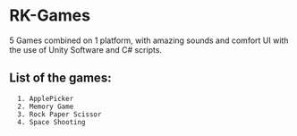 # RK-Games

5 Games combined on 1 platform, with amazing sounds and comfort UI with the use of Unity Software and C# scripts. 

## List of the games:
      1. ApplePicker
      2. Memory Game
      3. Rock Paper Scissor
      4. Space Shooting
